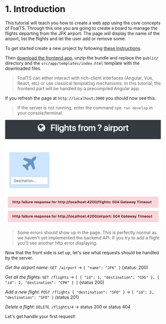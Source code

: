 # 1. Introduction

This tutorial will teach you how to create a web app using the core concepts of FoalTS. Through this one you are going to create a board to manage the flights departing from the JFK airport. The page will display the name of the airport, list the flights and let the user add or remove some.


To get started create a new project by following [these instructions](../README.md).

Then [download the frontend app](https://foalts.org/guide-frontend.zip), unzip the bundle and replace the `public/` directory and the `src/app/templates/index.html` template with the downloaded files.

> FoalTS can either interact with rich-client interfaces (Angular, Vue, React, etc) or use classical templating mechanisms. In this tutorial, the frontend part will be handled by a precompiled Angular app.

If you refresh the page at `http://localhost:3000` you should now see this.

> If the server is not running, enter the command `npm run develop` in your console/terminal.

![App image](./app.png)

> Some errors should show up in the page. This is perfectly normal as we haven't yet implemented the backend API. If you try to add a flight you'll see another http error displaying.

Now that the front side is set up, let's see what requests should be handled by the server.

*Get the airport name*: `GET /airport` -> `{ "name": "JFK" }` (status: 200)

*Get all the flights*: `GET /flights` -> `[ { "id": 1, "destination": "CDG" }, { "id": 2, "destination": "CPH" } ]` (status 200)

*Add a new flight*: `POST /flights { "destination": "SFO" }` -> `{ "id": 3, "destination": "SFO" }` (status 201)

*Delete a flight*: `DELETE /flights/4` -> status 200 or status 404

Let's get handle your first request!
